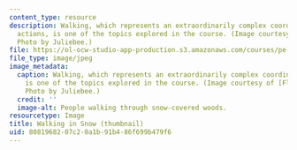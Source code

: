 ```yaml
---
content_type: resource
description: Walking, which represents an extraordinarily complex coordination of
  actions, is one of the topics explored in the course. (Image courtesy of Flickr.com.
  Photo by Juliebee.)
file: https://ol-ocw-studio-app-production.s3.amazonaws.com/courses/pe-910-physical-intelligence-january-iap-2002/8081968207c20a1b91b486f699b479f6_pe-910iap02-th.jpg
file_type: image/jpeg
image_metadata:
  caption: Walking, which represents an extraordinarily complex coordination of actions,
    is one of the topics explored in the course. (Image courtesy of [Flickr.com](http://www.flickr.com/).
    Photo by Juliebee.)
  credit: ''
  image-alt: People walking through snow-covered woods.
resourcetype: Image
title: Walking in Snow (thumbnail)
uid: 80819682-07c2-0a1b-91b4-86f699b479f6
---
```

